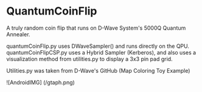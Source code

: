 # QuantumCoinFlip
A truly random coin flip that runs on D-Wave System's 5000Q Quantum Annealer.

quantumCoinFlip.py uses DWaveSampler() and runs directly on the QPU.
quantumCoinFlipCSP.py uses a Hybrid Sampler (Kerberos), and also uses a visualization method from utilities.py to display a 3x3 pin pad grid.

Utilities.py was taken from D-Wave's GitHub (Map Coloring Toy Example)

![AndroidIMG] (/gtaph.png)
